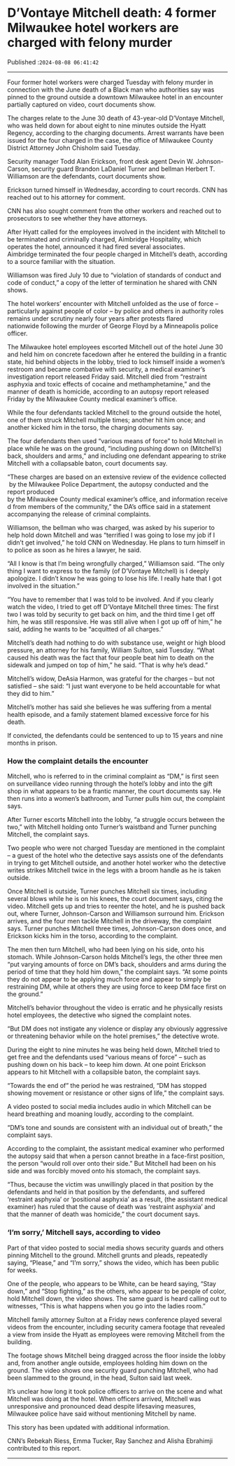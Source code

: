 # D’Vontaye Mitchell death: 4 former Milwaukee hotel workers are charged with felony murder

Published :`2024-08-08 06:41:42`

---

Four former hotel workers were charged Tuesday with felony murder in connection with the June death of a Black man who authorities say was pinned to the ground outside a downtown Milwaukee hotel in an encounter partially captured on video, court documents show.

The charges relate to the June 30 death of 43-year-old D’Vontaye Mitchell, who was held down for about eight to nine minutes outside the Hyatt Regency, according to the charging documents. Arrest warrants have been issued for the four charged in the case, the office of Milwaukee County District Attorney John Chisholm said Tuesday.

Security manager Todd Alan Erickson, front desk agent Devin W. Johnson-Carson, security guard Brandon LaDaniel Turner and bellman Herbert T. Williamson are the defendants, court documents show.

Erickson turned himself in Wednesday, according to court records. CNN has reached out to his attorney for comment.

CNN has also sought comment from the other workers and reached out to prosecutors to see whether they have attorneys.

After Hyatt called for the employees involved in the incident with Mitchell to be terminated and criminally charged, Aimbridge Hospitality, which operates the hotel, announced it had fired several associates. Aimbridge terminated the four people charged in Mitchell’s death, according to a source familiar with the situation.

Williamson was fired July 10 due to “violation of standards of conduct and code of conduct,” a copy of the letter of termination he shared with CNN shows.

The hotel workers’ encounter with Mitchell unfolded as the use of force –particularly against people of color – by police and others in authority roles remains under scrutiny nearly four years after protests flared nationwide following the murder of George Floyd by a Minneapolis police officer.

The Milwaukee hotel employees escorted Mitchell out of the hotel June 30 and held him on concrete facedown after he entered the building in a frantic state, hid behind objects in the lobby, tried to lock himself inside a women’s restroom and became combative with security, a medical examiner’s investigation report released Friday said. Mitchell died from “restraint asphyxia and toxic effects of cocaine and methamphetamine,” and the manner of death is homicide, according to an autopsy report released Friday by the Milwaukee County medical examiner’s office.

While the four defendants tackled Mitchell to the ground outside the hotel, one of them struck Mitchell multiple times; another hit him once; and another kicked him in the torso, the charging documents say.

The four defendants then used “various means of force” to hold Mitchell in place while he was on the ground, “including pushing down on (Mitchell’s) back, shoulders and arms,” and including one defendant appearing to strike Mitchell with a collapsable baton, court documents say.

“These charges are based on an extensive review of the evidence collected by the Milwaukee Police Department, the autopsy conducted and the report produced by the Milwaukee County medical examiner’s office, and information received from members of the community,” the DA’s office said in a statement accompanying the release of criminal complaints.

Williamson, the bellman who was charged, was asked by his superior to help hold down Mitchell and was “terrified I was going to lose my job if I didn’t get involved,” he told CNN on Wednesday. He plans to turn himself in to police as soon as he hires a lawyer, he said.

“All I know is that I’m being wrongfully charged,” Williamson said. “The only thing I want to express to the family (of D’Vontaye Mitchell) is I deeply apologize. I didn’t know he was going to lose his life. I really hate that I got involved in the situation.”

“You have to remember that I was told to be involved. And if you clearly watch the video, I tried to get off D’Vontaye Mitchell three times: The first two I was told by security to get back on him, and the third time I get off him, he was still responsive. He was still alive when I got up off of him,” he said, adding he wants to be “acquitted of all charges.”

Mitchell’s death had nothing to do with substance use, weight or high blood pressure, an attorney for his family, William Sulton, said Tuesday. “What caused his death was the fact that four people beat him to death on the sidewalk and jumped on top of him,” he said. “That is why he’s dead.”

Mitchell’s widow, DeAsia Harmon, was grateful for the charges – but not satisfied – she said: “I just want everyone to be held accountable for what they did to him.”

Mitchell’s mother has said she believes he was suffering from a mental health episode, and a family statement blamed excessive force for his death.

If convicted, the defendants could be sentenced to up to 15 years and nine months in prison.

### How the complaint details the encounter

Mitchell, who is referred to in the criminal complaint as “DM,” is first seen on surveillance video running through the hotel’s lobby and into the gift shop in what appears to be a frantic manner, the court documents say. He then runs into a women’s bathroom, and Turner pulls him out, the complaint says.

After Turner escorts Mitchell into the lobby, “a struggle occurs between the two,” with Mitchell holding onto Turner’s waistband and Turner punching Mitchell, the complaint says.

Two people who were not charged Tuesday are mentioned in the complaint – a guest of the hotel who the detective says assists one of the defendants in trying to get Mitchell outside, and another hotel worker who the detective writes strikes Mitchell twice in the legs with a broom handle as he is taken outside.

Once Mitchell is outside, Turner punches Mitchell six times, including several blows while he is on his knees, the court document says, citing the video. Mitchell gets up and tries to reenter the hotel, and he is pushed back out, where Turner, Johnson-Carson and Williamson surround him. Erickson arrives, and the four men tackle Mitchell in the driveway, the complaint says. Turner punches Mitchell three times, Johnson-Carson does once, and Erickson kicks him in the torso, according to the complaint.

The men then turn Mitchell, who had been lying on his side, onto his stomach. While Johnson-Carson holds Mitchell’s legs, the other three men “put varying amounts of force on DM’s back, shoulders and arms during the period of time that they hold him down,” the complaint says. “At some points they do not appear to be applying much force and appear to simply be restraining DM, while at others they are using force to keep DM face first on the ground.”

Mitchell’s behavior throughout the video is erratic and he physically resists hotel employees, the detective who signed the complaint notes.

“But DM does not instigate any violence or display any obviously aggressive or threatening behavior while on the hotel premises,” the detective wrote.

During the eight to nine minutes he was being held down, Mitchell tried to get free and the defendants used “various means of force” – such as pushing down on his back – to keep him down. At one point Erickson appears to hit Mitchell with a collapsible baton, the complaint says.

“Towards the end of” the period he was restrained, “DM has stopped showing movement or resistance or other signs of life,” the complaint says.

A video posted to social media includes audio in which Mitchell can be heard breathing and moaning loudly, according to the complaint.

“DM’s tone and sounds are consistent with an individual out of breath,” the complaint says.

According to the complaint, the assistant medical examiner who performed the autopsy said that when a person cannot breathe in a face-first position, the person “would roll over onto their side.” But Mitchell had been on his side and was forcibly moved onto his stomach, the complaint says.

“Thus, because the victim was unwillingly placed in that position by the defendants and held in that position by the defendants, and suffered ‘restraint asphyxia’ or ‘positional asphyxia’ as a result, (the assistant medical examiner) has ruled that the cause of death was ‘restraint asphyxia’ and that the manner of death was homicide,” the court document says.

### ‘I’m sorry,’ Mitchell says, according to video

Part of that video posted to social media shows security guards and others pinning Mitchell to the ground. Mitchell grunts and pleads, repeatedly saying, “Please,” and “I’m sorry,” shows the video, which has been public for weeks.

One of the people, who appears to be White, can be heard saying, “Stay down,” and “Stop fighting,” as the others, who appear to be people of color, hold Mitchell down, the video shows. The same guard is heard calling out to witnesses, “This is what happens when you go into the ladies room.”

Mitchell family attorney Sulton at a Friday news conference played several videos from the encounter, including security camera footage that revealed a view from inside the Hyatt as employees were removing Mitchell from the building.

The footage shows Mitchell being dragged across the floor inside the lobby and, from another angle outside, employees holding him down on the ground. The video shows one security guard punching Mitchell, who had been slammed to the ground, in the head, Sulton said last week.

It’s unclear how long it took police officers to arrive on the scene and what Mitchell was doing at the hotel. When officers arrived, Mitchell was unresponsive and pronounced dead despite lifesaving measures, Milwaukee police have said without mentioning Mitchell by name.

This story has been updated with additional information.

CNN’s Rebekah Riess, Emma Tucker, Ray Sanchez and Alisha Ebrahimji contributed to this report.

---

